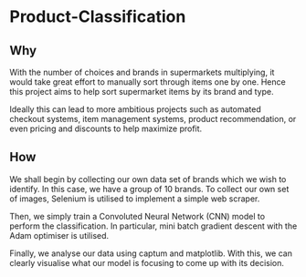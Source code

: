 # Product-Classification

## Why

With the number of choices and brands in supermarkets multiplying, it would take great effort to manually sort through items one by one. Hence this project aims to help sort supermarket items by its brand and type. 

Ideally this can lead to more ambitious projects such as automated checkout systems, item management systems, product recommendation, or even pricing and discounts to help maximize profit.

## How

We shall begin by collecting our own data set of brands which we wish to identify. In this case, we have a group of 10 brands.
To collect our own set of images, Selenium is utilised to implement a simple web scraper.

Then, we simply train a Convoluted Neural Network (CNN) model to perform the classification. In particular, mini batch gradient descent with the Adam optimiser is utilised.

Finally, we analyse our data using captum and matplotlib. With this, we can clearly visualise what our model is focusing to come up with its decision. 
